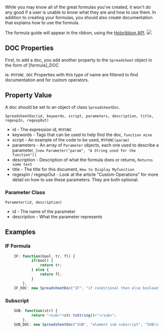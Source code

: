 While you may know all of the great formulas you've created, it won't do any good if a user is unable to know what they are and how to use them. In addition to creating your formulas, you should also create documentation that explains how to use the formula.

The formula guide will appear in the ribbon, using the <a href='?User%20Interfacing/Holoribbon'>Holoribbon API</a>.
<img src="http://felkerdigitalmedia.com/gltn/images\blog\grid_search.png">

## DOC Properties
First, to add a doc, you add another property to the `Spreadsheet` object in the form of [formula]_DOC

ie.
`MYFUNC_DOC`
Properties with this type of name are filtered to find documentation and for custom operators.

## Property Value
A doc should be set to an object of class `SpreadsheetDoc`.

`SpreadsheetDoc(id, keywords, script, parameters, description, title, regexpIn, regexpOut)`

* id - The expression id, `MYFUNC`
* keywords - Tags that can be used to help find the doc, `function mine`
* script - An example of the code to be used, `MYFUNC(param)`
* parameters - An array of `Parameter` objects, each one used to describe a parameter, `[new Parameter("param", "A String used for the function")]`
* description - Description of what the formula does or returns, `Returns some text`
* title - The title for this document, `How to Display Myfunction`
* regexpIn / regexpOut - Look at the article "Custom Operations" for more detail on how to use these parameters. They are both optional.

### Parameter Class
`Parameter(id, description)`

* id - The name of the parameter
* description - What the parameter represents

## Examples
### IF Formula
```Javascript
    IF: function(bool, tr, fl) {
            if(bool) {
                return tr;    
            } else {
                return fl;   
            }
        },
    IF_DOC: new SpreadsheetDoc("IF", "if conditional then else boolean", "IF(bool, true, false)", [new Parameter("bool", "A conditional statement"), new Parameter("true", "The value to return if true"), new Parameter("false", "The value to return if false")], "Changes the output depending on the conditional statement", "How to Create a Conditional"),
```
### Subscript
```Javascript
    SUB: function(str) {
            return "<sub>"+str.toString()+"</sub>";   
        },
    SUB_DOC: new SpreadsheetDoc("SUB", "element sub subscript", "SUB(str)", [new Parameter("str", "The string to display in a subscript")], "Displays a subscript", "How to Create a Subscript"),
```